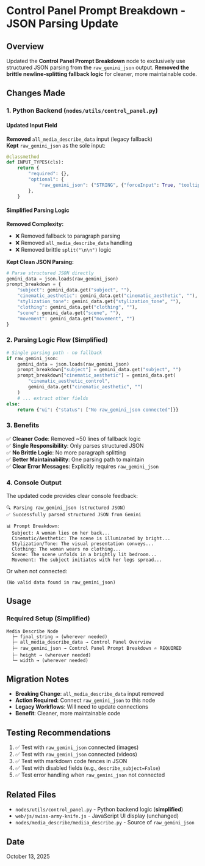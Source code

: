 # Control Panel Prompt Breakdown - JSON Parsing Update

## Overview

Updated the **Control Panel Prompt Breakdown** node to exclusively use structured JSON parsing from the `raw_gemini_json` output. **Removed the brittle newline-splitting fallback logic** for cleaner, more maintainable code.

## Changes Made

### 1. Python Backend (`nodes/utils/control_panel.py`)

#### Updated Input Field

**Removed** `all_media_describe_data` input (legacy fallback)  
**Kept** `raw_gemini_json` as the sole input:

```python
@classmethod
def INPUT_TYPES(cls):
    return {
        "required": {},
        "optional": {
            "raw_gemini_json": ("STRING", {"forceInput": True, "tooltip": "Raw JSON response from Gemini API"}),
        },
    }
```

#### Simplified Parsing Logic

**Removed Complexity:**

- ❌ Removed fallback to paragraph parsing
- ❌ Removed `all_media_describe_data` handling
- ❌ Removed brittle `split("\n\n")` logic

**Kept Clean JSON Parsing:**

```python
# Parse structured JSON directly
gemini_data = json.loads(raw_gemini_json)
prompt_breakdown = {
    "subject": gemini_data.get("subject", ""),
    "cinematic_aesthetic": gemini_data.get("cinematic_aesthetic", ""),
    "stylization_tone": gemini_data.get("stylization_tone", ""),
    "clothing": gemini_data.get("clothing", ""),
    "scene": gemini_data.get("scene", ""),
    "movement": gemini_data.get("movement", "")
}
```

### 2. Parsing Logic Flow (Simplified)

```python
# Single parsing path - no fallback
if raw_gemini_json:
    gemini_data = json.loads(raw_gemini_json)
    prompt_breakdown["subject"] = gemini_data.get("subject", "")
    prompt_breakdown["cinematic_aesthetic"] = gemini_data.get(
        "cinematic_aesthetic_control",
        gemini_data.get("cinematic_aesthetic", "")
    )
    # ... extract other fields
else:
    return {"ui": {"status": ["No raw_gemini_json connected"]}}
```

### 3. Benefits

✅ **Cleaner Code**: Removed ~50 lines of fallback logic  
✅ **Single Responsibility**: Only parses structured JSON  
✅ **No Brittle Logic**: No more paragraph splitting  
✅ **Better Maintainability**: One parsing path to maintain  
✅ **Clear Error Messages**: Explicitly requires `raw_gemini_json`

### 4. Console Output

The updated code provides clear console feedback:

```
🔍 Parsing raw_gemini_json (structured JSON)
✅ Successfully parsed structured JSON from Gemini

📊 Prompt Breakdown:
  Subject: A woman lies on her back...
  Cinematic/Aesthetic: The scene is illuminated by bright...
  Stylization/Tone: The visual presentation conveys...
  Clothing: The woman wears no clothing...
  Scene: The scene unfolds in a brightly lit bedroom...
  Movement: The subject initiates with her legs spread...
```

Or when not connected:

```
(No valid data found in raw_gemini_json)
```

## Usage

### Required Setup (Simplified)

```
Media Describe Node
  ├─ final_string → (wherever needed)
  ├─ all_media_describe_data → Control Panel Overview
  ├─ raw_gemini_json → Control Panel Prompt Breakdown ⭐ REQUIRED
  ├─ height → (wherever needed)
  └─ width → (wherever needed)
```

## Migration Notes

- **Breaking Change**: `all_media_describe_data` input removed
- **Action Required**: Connect `raw_gemini_json` to this node
- **Legacy Workflows**: Will need to update connections
- **Benefit**: Cleaner, more maintainable code

## Testing Recommendations

1. ✅ Test with `raw_gemini_json` connected (images)
2. ✅ Test with `raw_gemini_json` connected (videos)
3. ✅ Test with markdown code fences in JSON
4. ✅ Test with disabled fields (e.g., `describe_subject=False`)
5. ✅ Test error handling when `raw_gemini_json` not connected

## Related Files

- `nodes/utils/control_panel.py` - Python backend logic (**simplified**)
- `web/js/swiss-army-knife.js` - JavaScript UI display (unchanged)
- `nodes/media_describe/mediia_describe.py` - Source of `raw_gemini_json`

## Date

October 13, 2025
